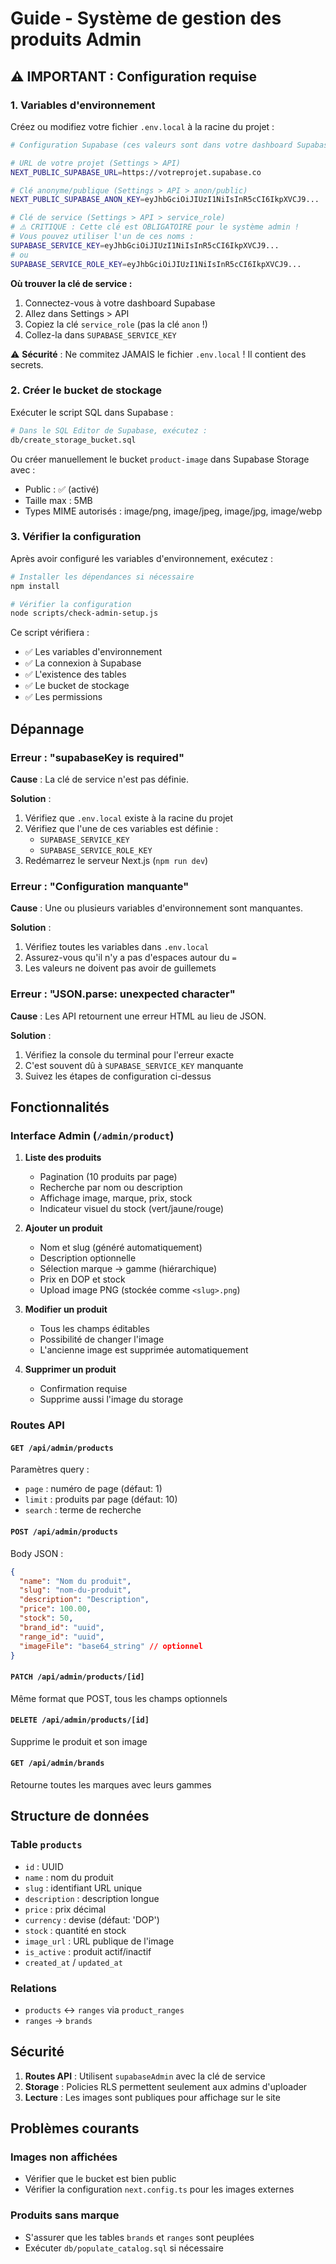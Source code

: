 # Guide - Système de gestion des produits Admin

## ⚠️ IMPORTANT : Configuration requise

### 1. Variables d'environnement

Créez ou modifiez votre fichier `.env.local` à la racine du projet :

```bash
# Configuration Supabase (ces valeurs sont dans votre dashboard Supabase)

# URL de votre projet (Settings > API)
NEXT_PUBLIC_SUPABASE_URL=https://votreprojet.supabase.co

# Clé anonyme/publique (Settings > API > anon/public)
NEXT_PUBLIC_SUPABASE_ANON_KEY=eyJhbGciOiJIUzI1NiIsInR5cCI6IkpXVCJ9...

# Clé de service (Settings > API > service_role) 
# ⚠️ CRITIQUE : Cette clé est OBLIGATOIRE pour le système admin !
# Vous pouvez utiliser l'un de ces noms :
SUPABASE_SERVICE_KEY=eyJhbGciOiJIUzI1NiIsInR5cCI6IkpXVCJ9...
# ou
SUPABASE_SERVICE_ROLE_KEY=eyJhbGciOiJIUzI1NiIsInR5cCI6IkpXVCJ9...
```

**Où trouver la clé de service :**
1. Connectez-vous à votre dashboard Supabase
2. Allez dans Settings > API
3. Copiez la clé `service_role` (pas la clé `anon` !)
4. Collez-la dans `SUPABASE_SERVICE_KEY`

⚠️ **Sécurité** : Ne commitez JAMAIS le fichier `.env.local` ! Il contient des secrets.

### 2. Créer le bucket de stockage

Exécuter le script SQL dans Supabase :

```bash
# Dans le SQL Editor de Supabase, exécutez :
db/create_storage_bucket.sql
```

Ou créer manuellement le bucket `product-image` dans Supabase Storage avec :
- Public : ✅ (activé)
- Taille max : 5MB
- Types MIME autorisés : image/png, image/jpeg, image/jpg, image/webp

### 3. Vérifier la configuration

Après avoir configuré les variables d'environnement, exécutez :

```bash
# Installer les dépendances si nécessaire
npm install

# Vérifier la configuration
node scripts/check-admin-setup.js
```

Ce script vérifiera :
- ✅ Les variables d'environnement
- ✅ La connexion à Supabase
- ✅ L'existence des tables
- ✅ Le bucket de stockage
- ✅ Les permissions

## Dépannage

### Erreur : "supabaseKey is required"

**Cause** : La clé de service n'est pas définie.

**Solution** :
1. Vérifiez que `.env.local` existe à la racine du projet
2. Vérifiez que l'une de ces variables est définie :
   - `SUPABASE_SERVICE_KEY` 
   - `SUPABASE_SERVICE_ROLE_KEY`
3. Redémarrez le serveur Next.js (`npm run dev`)

### Erreur : "Configuration manquante"

**Cause** : Une ou plusieurs variables d'environnement sont manquantes.

**Solution** :
1. Vérifiez toutes les variables dans `.env.local`
2. Assurez-vous qu'il n'y a pas d'espaces autour du `=`
3. Les valeurs ne doivent pas avoir de guillemets

### Erreur : "JSON.parse: unexpected character"

**Cause** : Les API retournent une erreur HTML au lieu de JSON.

**Solution** :
1. Vérifiez la console du terminal pour l'erreur exacte
2. C'est souvent dû à `SUPABASE_SERVICE_KEY` manquante
3. Suivez les étapes de configuration ci-dessus

## Fonctionnalités

### Interface Admin (`/admin/product`)

1. **Liste des produits**
   - Pagination (10 produits par page)
   - Recherche par nom ou description
   - Affichage image, marque, prix, stock
   - Indicateur visuel du stock (vert/jaune/rouge)

2. **Ajouter un produit**
   - Nom et slug (généré automatiquement)
   - Description optionnelle
   - Sélection marque → gamme (hiérarchique)
   - Prix en DOP et stock
   - Upload image PNG (stockée comme `<slug>.png`)

3. **Modifier un produit**
   - Tous les champs éditables
   - Possibilité de changer l'image
   - L'ancienne image est supprimée automatiquement

4. **Supprimer un produit**
   - Confirmation requise
   - Supprime aussi l'image du storage

### Routes API

#### `GET /api/admin/products`
Paramètres query :
- `page` : numéro de page (défaut: 1)
- `limit` : produits par page (défaut: 10)
- `search` : terme de recherche

#### `POST /api/admin/products`
Body JSON :
```json
{
  "name": "Nom du produit",
  "slug": "nom-du-produit",
  "description": "Description",
  "price": 100.00,
  "stock": 50,
  "brand_id": "uuid",
  "range_id": "uuid",
  "imageFile": "base64_string" // optionnel
}
```

#### `PATCH /api/admin/products/[id]`
Même format que POST, tous les champs optionnels

#### `DELETE /api/admin/products/[id]`
Supprime le produit et son image

#### `GET /api/admin/brands`
Retourne toutes les marques avec leurs gammes

## Structure de données

### Table `products`
- `id` : UUID
- `name` : nom du produit
- `slug` : identifiant URL unique
- `description` : description longue
- `price` : prix décimal
- `currency` : devise (défaut: 'DOP')
- `stock` : quantité en stock
- `image_url` : URL publique de l'image
- `is_active` : produit actif/inactif
- `created_at` / `updated_at`

### Relations
- `products` ↔ `ranges` via `product_ranges`
- `ranges` → `brands`

## Sécurité

1. **Routes API** : Utilisent `supabaseAdmin` avec la clé de service
2. **Storage** : Policies RLS permettent seulement aux admins d'uploader
3. **Lecture** : Les images sont publiques pour affichage sur le site

## Problèmes courants

### Images non affichées
- Vérifier que le bucket est bien public
- Vérifier la configuration `next.config.ts` pour les images externes

### Produits sans marque
- S'assurer que les tables `brands` et `ranges` sont peuplées
- Exécuter `db/populate_catalog.sql` si nécessaire 